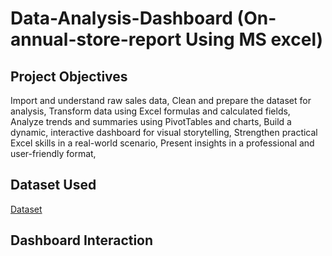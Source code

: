 # Data-Analysis-Dashboard (On-annual-store-report Using MS excel)
## Project Objectives
Import and understand raw sales data,
Clean and prepare the dataset for analysis,
Transform data using Excel formulas and calculated fields,
Analyze trends and summaries using PivotTables and charts,
Build a dynamic, interactive dashboard for visual storytelling,
Strengthen practical Excel skills in a real-world scenario,
Present insights in a professional and user-friendly format,
## Dataset Used 
 <a href="https://github.com/darshant15/Data-Analysis-Dashboard-On-annual-store-report-/blob/main/Store%20Data%20Analysis%20(1).xlsx">Dataset</a>
## Dashboard Interaction 
